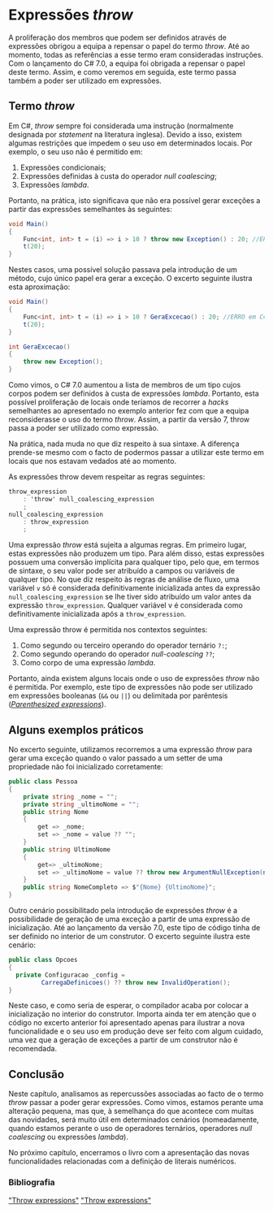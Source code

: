 # Expressões *throw*

A proliferação dos membros que podem ser definidos através de expressões obrigou a equipa a repensar o papel do termo *throw*. Até ao momento, todas as referências a esse termo eram consideradas instruções. Com o lançamento do C# 7.0, a equipa foi obrigada a repensar o papel deste termo. Assim, e como veremos em seguida, este termo passa também a poder ser utilizado em expressões.


## Termo *throw*

Em C#, *throw* sempre foi considerada uma instrução (normalmente designada por *statement* na literatura inglesa). Devido a isso, existem algumas restrições que impedem o seu uso em determinados locais. Por exemplo, o seu uso não é permitido em:
1. Expressões condicionais;
2. Expressões definidas à custa do operador *null coalescing*;
3. Expressões *lambda*.

Portanto, na prática, isto significava que não era possível gerar exceções a partir das expressões semelhantes às seguintes:

```cs
void Main()
{
    Func<int, int> t = (i) => i > 10 ? throw new Exception() : 20; //ERRO
    t(20);
}
```

Nestes casos, uma possível solução passava pela introdução de um método, cujo único papel era gerar a exceção. O excerto seguinte ilustra esta aproximação:

```cs
void Main()
{
    Func<int, int> t = (i) => i > 10 ? GeraExcecao() : 20; //ERRO em C# 5
    t(20);
}

int GeraExcecao()
{
    throw new Exception();
}
```

Como vimos, o C# 7.0 aumentou a lista de membros de um tipo cujos corpos podem ser definidos à custa de expressões *lambda*. Portanto, esta possível proliferação de locais onde teríamos de recorrer a *hacks* semelhantes ao apresentado no exemplo anterior fez com que a equipa reconsiderasse o uso do termo *throw*. Assim, a partir da versão 7, throw passa a poder ser utilizado como expressão.

Na prática, nada muda no que diz respeito à sua sintaxe. A diferença prende-se mesmo com o facto de podermos passar a utilizar este termo em locais que nos estavam vedados até ao momento.

As expressões throw devem respeitar as regras seguintes:

```cs
throw_expression
    : 'throw' null_coalescing_expression
    ;
null_coalescing_expression
    : throw_expression
    ;
```

Uma expressão *throw* está sujeita a algumas regras. Em primeiro lugar, estas expressões não produzem um tipo. Para além disso, estas expressões possuem uma conversão implícita para qualquer tipo, pelo que, em termos de sintaxe, o seu valor pode ser atribuído a campos ou variáveis de qualquer tipo. No que diz respeito às regras de análise de fluxo, uma variável `v` só é considerada definitivamente inicializada antes da expressão `null_coalescing_expression` se lhe tiver sido atribuído um valor antes da expressão `throw_expression`. Qualquer variável v é considerada como definitivamente inicializada após a `throw_expression`.

Uma expressão throw é permitida nos contextos seguintes:
1. Como segundo ou terceiro operando do operador ternário `?:`;
2. Como segundo operando do operador *null-coalescing*  `??`;
3. Como corpo de uma expressão *lambda*.

Portanto, ainda existem alguns locais onde o uso de expressões *throw* não é permitida. Por exemplo, este tipo de expressões não pode ser utilizado em expressões booleanas (`&&` ou `||`) ou delimitada por parêntesis ([*Parenthesized expressions*](https://msdn.microsoft.com/library/aa691352)). 


## Alguns exemplos práticos

No excerto seguinte, utilizamos recorremos a uma expressão *throw* para gerar uma exceção quando o valor passado a um setter de uma propriedade não foi inicializado corretamente:

```cs
public class Pessoa
{
    private string _nome = "";
    private string _ultimoNome = "";
    public string Nome
    { 
        get => _nome; 
        set => _nome = value ?? "";
    }
    public string UltimoNome
    { 
        get=> _ultimoNome;
        set => _ultimoNome = value ?? throw new ArgumentNullException(nameof(value));
    }
    public string NomeCompleto => $"{Nome} {UltimoNome}";
}
```

Outro cenário possibilitado pela introdução de expressões *throw* é a possibilidade de geração de uma exceção a partir de uma expressão de inicialização. Até ao lançamento da versão 7.0, este tipo de código tinha de ser definido no interior de um construtor. O excerto seguinte ilustra este cenário:

```cs
public class Opcoes
{
  private Configuracao _config = 
         CarregaDefinicoes() ?? throw new InvalidOperation();
}
```

Neste caso, e como seria de esperar, o compilador acaba por colocar a inicialização no interior do construtor. Importa ainda ter em atenção que o código no excerto anterior foi apresentado apenas para ilustrar a nova funcionalidade e o seu uso em produção deve ser feito com algum cuidado, uma vez que a geração de exceções a partir de um construtor não é recomendada.


## Conclusão

Neste capítulo, analisamos as repercussões associadas ao facto de o termo *throw* passar a poder gerar expressões. Como vimos, estamos perante uma alteração pequena, mas que, à semelhança do que acontece com muitas das novidades, será muito útil em determinados cenários (nomeadamente, quando estamos perante o uso de operadores ternários, operadores *null coalescing* ou expressões *lambda*).

No próximo capítulo, encerramos o livro com a apresentação das novas funcionalidades relacionadas com a definição de literais numéricos.


### Bibliografia

["Throw expressions"](https://docs.microsoft.com/en-us/dotnet/articles/csharp/csharp-7#throw-expressions) 
["Throw expressions"](https://github.com/dotnet/csharplang/blob/master/proposals/csharp-7.0/throw-expression.md)
